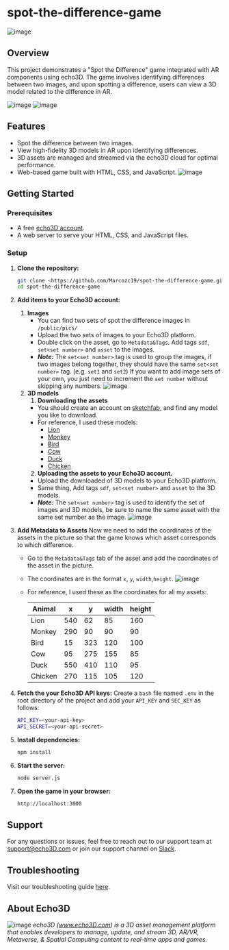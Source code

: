 # spot-the-difference-game

![image](/public/pics/readme/begin_demo.png)

## Overview

This project demonstrates a "Spot the Difference" game integrated with AR components using echo3D. The game involves identifying differences between two images, and upon spotting a difference, users can view a 3D model related to the difference in AR.

![image](/public/pics/readme/set1_demo.png)
![image](/public/pics/readme/set2_demo.png)
## Features

- Spot the difference between two images.
- View high-fidelity 3D models in AR upon identifying differences.
- 3D assets are managed and streamed via the echo3D cloud for optimal performance.
- Web-based game built with HTML, CSS, and JavaScript.
![image](/public/pics/readme/3dmodel_demo.png)

## Getting Started

### Prerequisites

- A free [echo3D account](https://console.echo3d.co/#/auth/register).
- A web server to serve your HTML, CSS, and JavaScript files.
### Setup

1. **Clone the repository:**
   ```bash
   git clone <https://github.com/Marcozc19/spot-the-difference-game.git>
   cd spot-the-difference-game
   ```

2. **Add items to your Echo3D account:**
   1. **Images**
       - You can find two sets of spot the difference images in ```/public/pics/```
       - Upload the two sets of images to your Echo3D platform.
       - Double click on the asset, go to ```Metadata&Tags```. Add tags  ```sdf```, ```set<set number>``` and ```asset``` to the images.
       - ***Note:*** The ```set<set number>``` tag is used to group the images, if two images belong together, they should have the same ```set<set number>``` tag. (e.g. ```set1``` and ```set2```) If you want to add image sets of your own, you just need to increment the ```set number``` without skipping any numbers.
    ![image](/public/pics/readme/pictag_demo.png)
   1. **3D models**
      1. **Downloading the assets**
       - You should create an account on [sketchfab](https://sketchfab.com/), and find any model you like to download.
       - For reference, I used these models:
         - [Lion](https://sketchfab.com/3d-models/lion-fc6eeed56f6e44048be4e6051a77c072#download)
         - [Monkey](https://sketchfab.com/3d-models/monkey-a066533da18f4caca0afc879bee0fe24)
         - [Bird](https://sketchfab.com/3d-models/blue-jay-6233ad12a9be46e496e27233b9b3b7de#download)
         - [Cow](https://sketchfab.com/3d-models/cow-cd0d161476d64a9ca80f059bff3ccddd)
         - [Duck](https://sketchfab.com/3d-models/hybrid-duck-2e9082cfd8c444d9b3b1b20821a0e101#download)
         - [Chicken](https://sketchfab.com/3d-models/chicken-pepe-friend-e61d16e2c1d94b3ab75dfcee75569502)
      2. **Uploading the assets to your Echo3D account.**
       - Upload the downloaded of 3D models to your Echo3D platform.
       - Same thing, Add tags ```sdf```, ```set<set number>``` and ```asset``` to the 3D models.     
       - ***Note:*** The ```set<set number>``` tag is used to identify the set of images and 3D models, be sure to name the same asset with the same set number as the image.
    ![image](/public/pics/readme/assettag_demo.png)
3. **Add Metadata to Assets**
   Now we need to add the coordinates of the assets in the picture so that the game knows which asset corresponds to which difference.
   - Go to the ```Metadata&Tags``` tab of the asset and add the coordinates of the asset in the picture.
   - The coordinates are in the format ```x```, ```y```, ```width```,```height```.
  ![image](/public/pics/readme/metadata_demo.png)
   - For reference, I used these as the coordinates for all my assets:

        |Animal   |x        |y        |width    |height   |
        |---------|---------|---------|---------|---------|
        |Lion     |540      |62       |85       |160      |
        |Monkey   |290      |90       |90       |90       |
        |Bird     |15       |323      |120      |100      |
        |Cow      |95       |275      |155      |85       |
        |Duck     |550      |410      |110      |95       |
        |Chicken  |270      |115      |105      |120      |

    
1. **Fetch the your Echo3D API keys:**
    Create a ```bash``` file named ```.env``` in the root directory of the project and add your ```API_KEY``` and ```SEC_KEY``` as follows:
    ```bash
    API_KEY=<your-api-key>
    API_SECRET=<your-api-secret>
    ```
2. **Install dependencies:**
    ```bash
    npm install
    ```
3. **Start the server:**
    ```bash
    node server.js
    ```
4. **Open the game in your browser:**
    ```bash
    http://localhost:3000
    ```

## Support
For any questions or issues, feel free to reach out to our support team at support@echo3D.com or join our support channel on [Slack](https://echo3d.slack.com/ssb/redirect).

## Troubleshooting
Visit our troubleshooting guide [here](https://docs.echo3d.com/unity/troubleshooting).

## About Echo3D
![image](/public/pics/echo3d.png)
*echo3D (www.echo3D.com) is a 3D asset management platform that enables developers to manage, update, and stream 3D, AR/VR, Metaverse, & Spatial Computing content to real-time apps and games.*